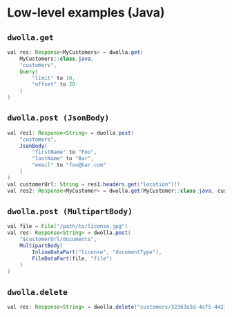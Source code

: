 # Low-level examples (Java)

## `dwolla.get`

```java
val res: Response<MyCustomers> = dwolla.get(
    MyCustomers::class.java,
    "customers",
    Query(
        "limit" to 10,
        "offset" to 20
    )
)
```

## `dwolla.post (JsonBody)`

```java
val res1: Response<String> = dwolla.post(
    "customers",
    JsonBody(
        "firstName" to "Foo",
        "lastName" to "Bar",
        "email" to "foo@bar.com"
    )
)
val customerUrl: String = res1.headers.get("location")!!
val res2: Response<MyCustomer> = dwolla.get(MyCustomer::class.java, customerUrl)
```

## `dwolla.post (MultipartBody)`

```java
val file = File("/path/to/license.jpg")
val res: Response<String> = dwolla.post(
    "$customerUrl/documents",
    MultipartBody(
        InlineDataPart("license", "documentType"),
        FileDataPart(file, "file")
    )
)
```

## `dwolla.delete`

```java
val res: Response<String> = dwolla.delete("customers/32363a5d-4cf5-4423-99cc-de09ca3cfcd3");
```
